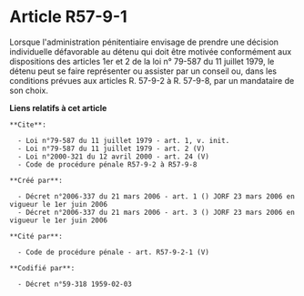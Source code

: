 # Article R57-9-1

Lorsque l'administration pénitentiaire envisage de prendre une décision individuelle défavorable au détenu qui doit être
motivée conformément aux dispositions des articles 1er et 2 de la loi n° 79-587 du 11 juillet 1979, le détenu peut se faire
représenter ou assister par un conseil ou, dans les conditions prévues aux articles R. 57-9-2 à R. 57-9-8, par un mandataire
de son choix.

**Liens relatifs à cet article**

	**Cite**:

	  - Loi n°79-587 du 11 juillet 1979 - art. 1, v. init.
	  - Loi n°79-587 du 11 juillet 1979 - art. 2 (V)
	  - Loi n°2000-321 du 12 avril 2000 - art. 24 (V)
	  - Code de procédure pénale R57-9-2 à R57-9-8

	**Créé par**:

	  - Décret n°2006-337 du 21 mars 2006 - art. 1 () JORF 23 mars 2006 en vigueur le 1er juin 2006
	  - Décret n°2006-337 du 21 mars 2006 - art. 3 () JORF 23 mars 2006 en vigueur le 1er juin 2006

	**Cité par**:

	  - Code de procédure pénale - art. R57-9-2-1 (V)

	**Codifié par**:

	  - Décret n°59-318 1959-02-03
